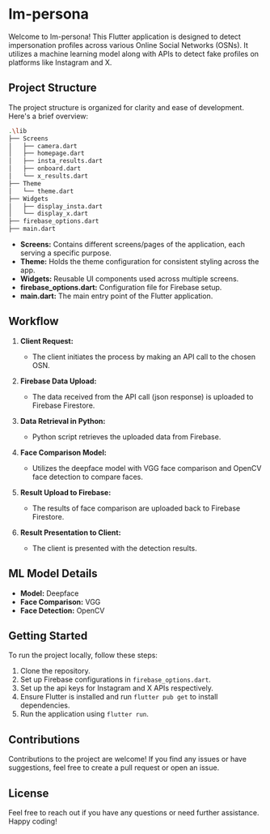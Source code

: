 # Im-persona

Welcome to Im-persona! This Flutter application is designed to detect impersonation profiles across various Online Social Networks (OSNs). It utilizes a machine learning model along with APIs to detect fake profiles on platforms like Instagram and X.

## Project Structure

The project structure is organized for clarity and ease of development. Here's a brief overview:

```bash
.\lib
├── Screens
│   ├── camera.dart
│   ├── homepage.dart
│   ├── insta_results.dart
│   ├── onboard.dart
│   └── x_results.dart
├── Theme
│   └── theme.dart
├── Widgets
│   ├── display_insta.dart
│   └── display_x.dart
├── firebase_options.dart
├── main.dart
```

- **Screens:** Contains different screens/pages of the application, each serving a specific purpose.
- **Theme:** Holds the theme configuration for consistent styling across the app.
- **Widgets:** Reusable UI components used across multiple screens.
- **firebase_options.dart:** Configuration file for Firebase setup.
- **main.dart:** The main entry point of the Flutter application.

## Workflow

1. **Client Request:**
   - The client initiates the process by making an API call to the chosen OSN.

2. **Firebase Data Upload:**
   - The data received from the API call (json response) is uploaded to Firebase Firestore.

3. **Data Retrieval in Python:**
   - Python script retrieves the uploaded data from Firebase.

4. **Face Comparison Model:**
   - Utilizes the deepface model with VGG face comparison and OpenCV face detection to compare faces.

5. **Result Upload to Firebase:**
   - The results of face comparison are uploaded back to Firebase Firestore.

6. **Result Presentation to Client:**
   - The client is presented with the detection results.

## ML Model Details

- **Model:** Deepface
- **Face Comparison:** VGG
- **Face Detection:** OpenCV

## Getting Started

To run the project locally, follow these steps:

1. Clone the repository.
2. Set up Firebase configurations in `firebase_options.dart`.
3. Set up the api keys for Instagram and X APIs respectively.
4. Ensure Flutter is installed and run `flutter pub get` to install dependencies.
5. Run the application using `flutter run`.

## Contributions

Contributions to the project are welcome! If you find any issues or have suggestions, feel free to create a pull request or open an issue.

## License

Feel free to reach out if you have any questions or need further assistance. Happy coding!
